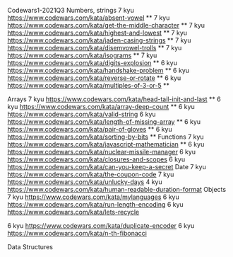 Codewars1-2021Q3
Numbers, strings
7 kyu https://www.codewars.com/kata/absent-vowel \*\*
7 kyu https://www.codewars.com/kata/get-the-middle-character \*\*
7 kyu https://www.codewars.com/kata/highest-and-lowest \*\*
7 kyu https://www.codewars.com/kata/jaden-casing-strings \*\*
7 kyu https://www.codewars.com/kata/disemvowel-trolls \*\*
7 kyu https://www.codewars.com/kata/isograms \*\*
7 kyu https://www.codewars.com/kata/digits-explosion \*\*
6 kyu https://www.codewars.com/kata/handshake-problem \*\*
6 kyu https://www.codewars.com/kata/reverse-or-rotate \*\*
6 kyu https://www.codewars.com/kata/multiples-of-3-or-5 \*\*

Arrays
7 kyu https://www.codewars.com/kata/head-tail-init-and-last \*\*
6 kyu https://www.codewars.com/kata/array-deep-count \*\*
6 kyu https://www.codewars.com/kata/valid-string
6 kyu https://www.codewars.com/kata/length-of-missing-array \*\*
6 kyu https://www.codewars.com/kata/pair-of-gloves \*\*
6 kyu https://www.codewars.com/kata/sorting-by-bits \*\*
Functions
7 kyu https://www.codewars.com/kata/javascript-mathematician \*\*
6 kyu https://www.codewars.com/kata/nuclear-missile-manager
6 kyu https://www.codewars.com/kata/closures-and-scopes
6 kyu https://www.codewars.com/kata/can-you-keep-a-secret
Date
7 kyu https://www.codewars.com/kata/the-coupon-code
7 kyu https://www.codewars.com/kata/unlucky-days
4 kyu https://www.codewars.com/kata/human-readable-duration-format
Objects
7 kyu https://www.codewars.com/kata/mylanguages
6 kyu https://www.codewars.com/kata/run-length-encoding
6 kyu https://www.codewars.com/kata/lets-recycle

6 kyu https://www.codewars.com/kata/duplicate-encoder
6 kyu https://www.codewars.com/kata/n-th-fibonacci

Data Structures

<!-- 7 kyu https://www.codewars.com/kata/convert-a-linked-list-to-a-string
5 kyu https://www.codewars.com/kata/fun-with-trees-array-to-tree -->
